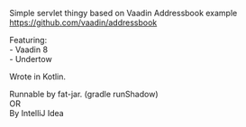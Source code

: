 Simple servlet thingy based on Vaadin Addressbook example
https://github.com/vaadin/addressbook

Featuring:  
    - Vaadin 8  
    - Undertow  
    
Wrote in Kotlin.

Runnable by fat-jar. (gradle runShadow)  
OR  
By IntelliJ Idea